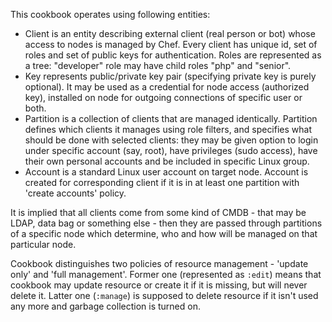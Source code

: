 

This cookbook operates using following entities:

- Client is an entity describing external client (real person or bot)
whose access to nodes is managed by Chef. Every client has unique id,
set of roles and set of public keys for authentication. Roles are 
represented as a tree: "developer" role may have child roles "php" and
"senior".
- Key represents public/private key pair (specifying private key is 
purely optional). It may be used as a credential for node access 
(authorized key), installed on node for outgoing connections of 
specific user or both.
- Partition is a collection of clients that are managed identically. 
Partition defines which clients it manages using role filters, and
specifies what should be done with selected clients: they may be given
option to login under specific account (say, root), have privileges
(sudo access), have their own personal accounts and be included in 
specific Linux group.
- Account is a standard Linux user account on target node. Account is 
created for corresponding client if it is in at least one partition 
with 'create accounts' policy.

It is implied that all clients come from some kind of CMDB - that may 
be LDAP, data bag or something else - then they are passed through 
partitions of a specific node which determine, who and how will be 
managed on that particular node.

Cookbook distinguishes two policies of resource management - 
'update only' and 'full management'. Former one (represented as 
`:edit`) means that cookbook may update resource or create it if it is
missing, but will never delete it. Latter one (`:manage`) is supposed
to delete resource if it isn't used any more and garbage collection is
turned on.
